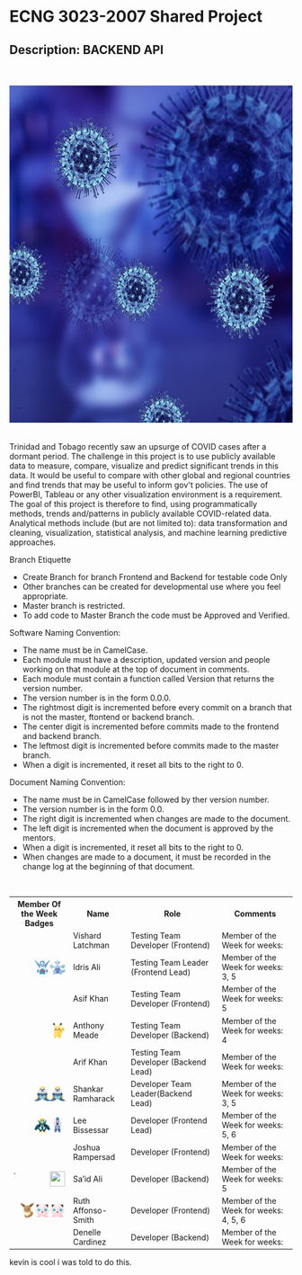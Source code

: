 # ECNG 3023-2007 Shared Project 
## Description: BACKEND API
<br>
<br>
<img src="images/newcovid.jpeg" alt="Girl in a jacket" width="1000" height="600">
<br>
<br>

<p>Trinidad and Tobago recently saw an upsurge of COVID cases after a dormant period. The challenge in
this project is to use publicly available data to measure, compare, visualize and predict significant trends
in this data. It would be useful to compare with other global and regional countries and find trends that
may be useful to inform gov't policies. The use of PowerBI, Tableau or any other visualization
environment is a requirement. The goal of this project is therefore to find, using programmatically
methods, trends and/patterns in publicly available COVID-related data. Analytical methods include (but
are not limited to): data transformation and cleaning, visualization, statistical analysis, and machine
learning predictive approaches.
</p>

Branch Etiquette<br>
- Create Branch for branch Frontend and Backend for testable code Only <br>
- Other branches can be created for developmental use where you feel appropriate.<br>
- Master branch is restricted.<br>
- To add code to Master Branch the code must be Approved and Verified.<br>

Software Naming Convention:<br>
- The name must be in CamelCase. <br>
- Each module must have a description, updated version and people working on that module at the top of document in comments.<br>
- Each module must contain a function called Version that returns the version number. <br> 
- The version number is in the form 0.0.0. <br>
- The rightmost digit is incremented before every commit on a branch that is not the master, ftontend or backend branch.<br>
- The center digit is incremented before commits made to the frontend and backend branch. <br>
- The leftmost digit is incremented before commits made to the master branch. <br>
- When a digit is incremented, it reset all bits to the right to 0. <br>

Document Naming Convention: <br>
- The name must be in CamelCase followed by ther version number. <br>
- The version number is in the form 0.0. <br>
- The right digit is incremented when changes are made to the document.<br>
- The left digit is incremented when the document is approved by the mentors. <br>
- When a digit is incremented, it reset all bits to the right to 0. <br>
- When changes are made to a document, it must be recorded in the change log at the beginning of that document. <br>

<br>



<table style="width:100%">
  <tr>
    <th>Member Of the Week Badges</th>
    <th>Name</th>
    <th>Role</th> 
    <th>Comments</th>
  </tr>
    <tr>
    <td></td>
    <td>Vishard Latchman</td>
    <td>Testing Team Developer (Frontend)</td>
    <td>Member of the Week for weeks:</td>
  </tr>
  <tr>
    <td>
      <img src="icons\PNG\1x\249-lugia.png" align="left" width="27" height="27" style="float: right;">
      <img src="icons\PNG\1x\381-latios.png" align="left" width="27" height="27" style="float: right;">
    </td>
    <td>Idris Ali </td>
    <td>Testing Team Leader (Frontend Lead)</td>
    <td>Member of the Week for weeks: 3, 5</td>
  </tr>
  <tr>
    <td></td>
    <td>Asif Khan</td>
    <td>Testing Team Developer (Frontend)</td>
    <td>Member of the Week for weeks: 5</td>
  </tr>
  <tr>
    <td>
     <img src="icons/PNG/1x/025-pikachu.png" align="left" width="27" height="27" style="float: right;">
    </td>
    <td>Anthony Meade</td>
    <td>Testing Team Developer (Backend)</td>
    <td>Member of the Week for weeks: 4</td>
  </tr>
  <tr>
    <td></td>
    <td>Arif Khan</td>
    <td>Testing Team Developer (Backend Lead)</td>
    <td>Member of the Week for weeks:</td>
  </tr>
  <tr>
    <td>
      <img src="icons/PNG/1x/503-samurott.png" align="left" width="27" height="27" style="float: right;">
      <img src="icons/PNG/1x/503-samurott.png" align="left" width="27" height="27" style="float: right;">
    </td>
    <td>Shankar Ramharack</td>
    <td>Developer Team Leader(Backend Lead)</td>
    <td>Member of the Week for weeks: 3, 5</td>
  </tr>
  <tr>
    <td>
      <img src="icons/PNG/1x/483-dialga.png" align="left" width="27" height="27" style="float: right;">
      <img src="icons/PNG/1x/395-empoleon.png" align="left" width="27" height="27" style="float: right;">
    </td>
    <td>Lee Bissessar</td>
    <td>Developer (Frontend Lead)</td>
    <td>Member of the Week for weeks: 5, 6</td>
  </tr>
  <tr>
    <td></td>
    <td>Joshua Rampersad</td>
    <td>Developer (Frontend)</td>
    <td>Member of the Week for weeks:</td>
  </tr>
  <tr>
    <td>
      <img src="icons/PNG/1x/384-raquaza.png" align="left" width="27" height="27" style="float: right;">`
    </td>
    <td>Sa’id Ali</td>
    <td>Developer (Backend)</td>
    <td>Member of the Week for weeks: 5</td>
  </tr>
  <tr>
    <td>
      <img src="icons/PNG/1x/039-jigglypuff.png" align="left" width="27" height="27" style="float: right;">
      <img src="icons/PNG/1x/039-jigglypuff.png" align="left" width="27" height="27" style="float: right;">
      <img src="icons/PNG/1x/133-eevee.png" align="left" width="27" height="27" style="float: right;">
    </td>
    <td>Ruth Affonso-Smith</td>
    <td>Developer (Frontend)</td>
    <td>Member of the Week for weeks: 4, 5, 6</td>
  </tr>
  <tr>
    <td></td>
    <td>Denelle Cardinez</td>
    <td>Developer (Backend)</td>
    <td>Member of the Week for weeks: </td>
  </tr>
</table>
kevin is cool i was told to do this. 
